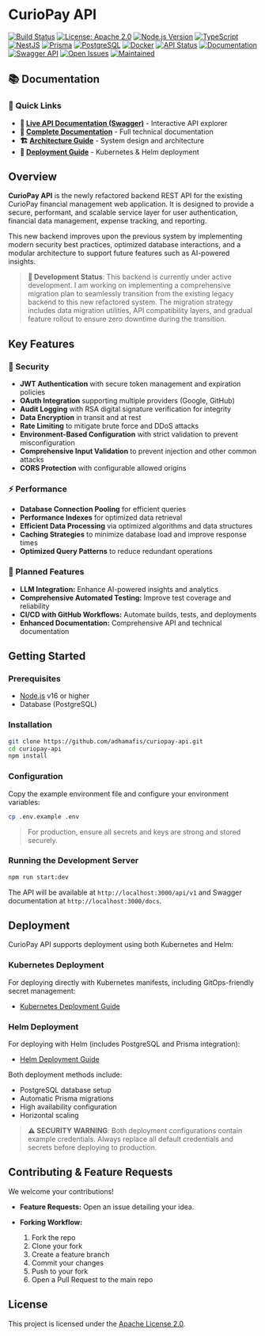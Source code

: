# CurioPay API

[![Build Status](https://img.shields.io/github/actions/workflow/status/adhamafis/curiopay-api/test-build.yml?branch=main&label=build&style=flat-square)](https://github.com/adhamafis/curiopay-api/actions/workflows/test-build.yml)
[![License: Apache 2.0](https://img.shields.io/badge/License-Apache_2.0-blue.svg?style=flat-square)](https://opensource.org/licenses/Apache-2.0)
[![Node.js Version](https://img.shields.io/badge/node-%3E%3D16.0.0-brightgreen?style=flat-square&logo=node.js)](https://nodejs.org/)
[![TypeScript](https://img.shields.io/badge/TypeScript-007ACC?style=flat-square&logo=typescript&logoColor=white)](https://www.typescriptlang.org/)
[![NestJS](https://img.shields.io/badge/NestJS-E0234E?style=flat-square&logo=nestjs&logoColor=white)](https://nestjs.com/)
[![Prisma](https://img.shields.io/badge/Prisma-2D3748?style=flat-square&logo=prisma&logoColor=white)](https://www.prisma.io/)
[![PostgreSQL](https://img.shields.io/badge/PostgreSQL-336791?style=flat-square&logo=postgresql&logoColor=white)](https://www.postgresql.org/)
[![Docker](https://img.shields.io/badge/Docker-2496ED?style=flat-square&logo=docker&logoColor=white)](https://www.docker.com/)
[![API Status](https://img.shields.io/website?style=flat-square&url=https%3A%2F%2Fcuriopay-api-production.up.railway.app/api/v1&logo=railway&logoColor=white&label=API)](https://curiopay-api-production.up.railway.app/api/v1)
[![Documentation](https://img.shields.io/badge/docs-online-brightgreen?style=flat-square&logo=gitbook&logoColor=white)](https://adhamafis.github.io/curiopay-api/)
[![Swagger API](https://img.shields.io/badge/swagger-online-brightgreen?style=flat-square&logo=swagger&logoColor=white)](https://curiopay-api-production.up.railway.app/docs)
[![Open Issues](https://img.shields.io/github/issues/adhamafis/curiopay-api?style=flat-square)](https://github.com/adhamafis/curiopay-api/issues)
[![Maintained](https://img.shields.io/badge/maintained-yes-brightgreen?style=flat-square&logo=github&logoColor=white)](https://github.com/adhamafis/curiopay-api/commits/main)

## 📚 Documentation

### 🔗 Quick Links

- **🚀 [Live API Documentation (Swagger)](https://curiopay-api-production.up.railway.app/docs)** - Interactive API explorer
- **📖 [Complete Documentation](https://adhamafis.github.io/curiopay-api/)** - Full technical documentation
- **🏗️ [Architecture Guide](https://adhamafis.github.io/curiopay-api/architecture/overview/)** - System design and architecture
- **🚢 [Deployment Guide](https://adhamafis.github.io/curiopay-api/deployment/environments/)** - Kubernetes & Helm deployment

## Overview

**CurioPay API** is the newly refactored backend REST API for the existing CurioPay financial management web application. It is designed to provide a secure, performant, and scalable service layer for user authentication, financial data management, expense tracking, and reporting.

This new backend improves upon the previous system by implementing modern security best practices, optimized database interactions, and a modular architecture to support future features such as AI-powered insights.

> **🚧 Development Status**: This backend is currently under active development. I am working on implementing a comprehensive migration plan to seamlessly transition from the existing legacy backend to this new refactored system. The migration strategy includes data migration utilities, API compatibility layers, and gradual feature rollout to ensure zero downtime during the transition.

## Key Features

### 🔐 Security

- **JWT Authentication** with secure token management and expiration policies
- **OAuth Integration** supporting multiple providers (Google, GitHub)
- **Audit Logging** with RSA digital signature verification for integrity
- **Data Encryption** in transit and at rest
- **Rate Limiting** to mitigate brute force and DDoS attacks
- **Environment-Based Configuration** with strict validation to prevent misconfiguration
- **Comprehensive Input Validation** to prevent injection and other common attacks
- **CORS Protection** with configurable allowed origins

### ⚡ Performance

- **Database Connection Pooling** for efficient queries
- **Performance Indexes** for optimized data retrieval
- **Efficient Data Processing** via optimized algorithms and data structures
- **Caching Strategies** to minimize database load and improve response times
- **Optimized Query Patterns** to reduce redundant operations

### 🚀 Planned Features

- **LLM Integration:** Enhance AI-powered insights and analytics
- **Comprehensive Automated Testing:** Improve test coverage and reliability
- **CI/CD with GitHub Workflows:** Automate builds, tests, and deployments
- **Enhanced Documentation:** Comprehensive API and technical documentation

## Getting Started

### Prerequisites

- [Node.js](https://nodejs.org/) v16 or higher
- Database (PostgreSQL)

### Installation

```bash
git clone https://github.com/adhamafis/curiopay-api.git
cd curiopay-api
npm install
```

### Configuration

Copy the example environment file and configure your environment variables:

```bash
cp .env.example .env
```

> For production, ensure all secrets and keys are strong and stored securely.

### Running the Development Server

```bash
npm run start:dev
```

The API will be available at `http://localhost:3000/api/v1` and Swagger documentation at `http://localhost:3000/docs`.

## Deployment

CurioPay API supports deployment using both Kubernetes and Helm:

### Kubernetes Deployment

For deploying directly with Kubernetes manifests, including GitOps-friendly secret management:

- [Kubernetes Deployment Guide](./k8s/README.md)

### Helm Deployment

For deploying with Helm (includes PostgreSQL and Prisma integration):

- [Helm Deployment Guide](./helm/curiopay-api/README.md)

Both deployment methods include:

- PostgreSQL database setup
- Automatic Prisma migrations
- High availability configuration
- Horizontal scaling

> **⚠️ SECURITY WARNING**: Both deployment configurations contain example credentials. Always replace all default credentials and secrets before deploying to production.

## Contributing & Feature Requests

We welcome your contributions!

- **Feature Requests:** Open an issue detailing your idea.
- **Forking Workflow:**

  1. Fork the repo
  2. Clone your fork
  3. Create a feature branch
  4. Commit your changes
  5. Push to your fork
  6. Open a Pull Request to the main repo

## License

This project is licensed under the [Apache License 2.0](LICENSE).
